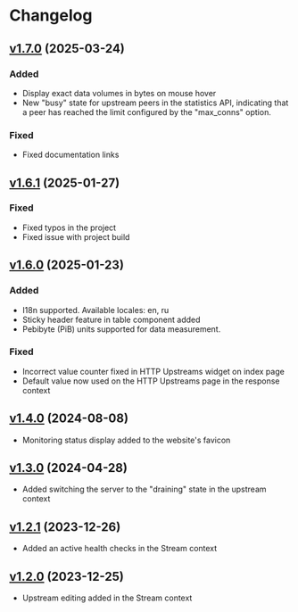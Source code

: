 # Changelog

## [v1.7.0](https://github.com/webserver-llc/angie-console-light/releases/tag/1.7.0) (2025-03-24)

### Added
- Display exact data volumes in bytes on mouse hover 
- New "busy" state for upstream peers in the statistics API, indicating that a peer has reached the limit configured by the "max_conns" option.

### Fixed
- Fixed documentation links

## [v1.6.1](https://github.com/webserver-llc/angie-console-light/releases/tag/1.6.1) (2025-01-27)

### Fixed
- Fixed typos in the project
- Fixed issue with project build

## [v1.6.0](https://github.com/webserver-llc/angie-console-light/releases/tag/1.6.0) (2025-01-23)
### Added
- I18n supported. Available locales: en, ru
- Sticky header feature in table component added
- Pebibyte (PiB) units supported for data measurement.

### Fixed
- Incorrect value counter fixed in HTTP Upstreams widget on index page
- Default value now used on the HTTP Upstreams page in the response context

## [v1.4.0](https://github.com/webserver-llc/angie-console-light/releases/tag/1.4.0) (2024-08-08)
- Monitoring status display added to the website's favicon

## [v1.3.0](https://github.com/webserver-llc/angie-console-light/releases/tag/1.3.0) (2024-04-28)
- Added switching the server to the "draining" state in the upstream context

## [v1.2.1](https://github.com/webserver-llc/angie-console-light/releases/tag/1.2.1) (2023-12-26)
- Added an active health checks in the Stream context

## [v1.2.0](https://github.com/webserver-llc/angie-console-light/releases/tag/1.2.0) (2023-12-25)
- Upstream editing added in the Stream context
